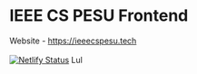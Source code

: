 # IEEE CS PESU Frontend

Website - https://ieeecspesu.tech <br /><br /> [![Netlify Status](https://api.netlify.com/api/v1/badges/a1339f72-d571-44d2-9891-8c89037b32de/deploy-status)](https://app.netlify.com/sites/ieeecspesu/deploys)
Lul
